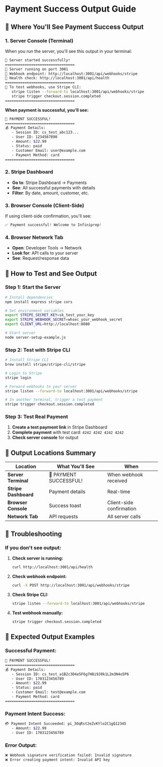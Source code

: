 # Payment Success Output Guide

## 🎯 **Where You'll See Payment Success Output**

### **1. Server Console (Terminal)**
When you run the server, you'll see this output in your terminal:

```bash
🚀 Server started successfully!
================================
📍 Server running on port 3001
🔗 Webhook endpoint: http://localhost:3001/api/webhooks/stripe
🏥 Health check: http://localhost:3001/api/health
================================
📝 To test webhooks, use Stripe CLI:
   stripe listen --forward-to localhost:3001/api/webhooks/stripe
   stripe trigger checkout.session.completed
================================
```

**When payment is successful, you'll see:**
```bash
🎉 PAYMENT SUCCESSFUL!
================================
💰 Payment Details:
   - Session ID: cs_test_abc123...
   - User ID: 1234567890
   - Amount: $22.99
   - Status: paid
   - Customer Email: user@example.com
   - Payment Method: card
================================
```

### **2. Stripe Dashboard**
- **Go to**: Stripe Dashboard → Payments
- **See**: All successful payments with details
- **Filter**: By date, amount, customer, etc.

### **3. Browser Console (Client-Side)**
If using client-side confirmation, you'll see:
```javascript
✅ Payment successful! Welcome to Infiniprep!
```

### **4. Browser Network Tab**
- **Open**: Developer Tools → Network
- **Look for**: API calls to your server
- **See**: Request/response data

## 🧪 **How to Test and See Output**

### **Step 1: Start the Server**
```bash
# Install dependencies
npm install express stripe cors

# Set environment variables
export STRIPE_SECRET_KEY=sk_test_your_key
export STRIPE_WEBHOOK_SECRET=whsec_your_webhook_secret
export CLIENT_URL=http://localhost:8080

# Start server
node server-setup-example.js
```

### **Step 2: Test with Stripe CLI**
```bash
# Install Stripe CLI
brew install stripe/stripe-cli/stripe

# Login to Stripe
stripe login

# Forward webhooks to your server
stripe listen --forward-to localhost:3001/api/webhooks/stripe

# In another terminal, trigger a test payment
stripe trigger checkout.session.completed
```

### **Step 3: Test Real Payment**
1. **Create a test payment link** in Stripe Dashboard
2. **Complete payment** with test card: `4242 4242 4242 4242`
3. **Check server console** for output

## 📍 **Output Locations Summary**

| Location | What You'll See | When |
|----------|----------------|------|
| **Server Terminal** | 🎉 PAYMENT SUCCESSFUL! | When webhook received |
| **Stripe Dashboard** | Payment details | Real-time |
| **Browser Console** | Success toast | Client-side confirmation |
| **Network Tab** | API requests | All server calls |

## 🔧 **Troubleshooting**

### **If you don't see output:**

1. **Check server is running:**
   ```bash
   curl http://localhost:3001/api/health
   ```

2. **Check webhook endpoint:**
   ```bash
   curl -X POST http://localhost:3001/api/webhooks/stripe
   ```

3. **Check Stripe CLI:**
   ```bash
   stripe listen --forward-to localhost:3001/api/webhooks/stripe
   ```

4. **Test webhook manually:**
   ```bash
   stripe trigger checkout.session.completed
   ```

## 🎉 **Expected Output Examples**

### **Successful Payment:**
```bash
🎉 PAYMENT SUCCESSFUL!
================================
💰 Payment Details:
   - Session ID: cs_test_a1B2c3D4e5F6g7H8i9J0k1L2m3N4o5P6
   - User ID: 1703123456789
   - Amount: $22.99
   - Status: paid
   - Customer Email: test@example.com
   - Payment Method: card
================================
```

### **Payment Intent Success:**
```bash
💳 Payment Intent Succeeded: pi_3OqRst2eZvKYlo2C1gQ12345
   - Amount: $22.99
   - User ID: 1703123456789
```

### **Error Output:**
```bash
❌ Webhook signature verification failed: Invalid signature
❌ Error creating payment intent: Invalid API key
``` 